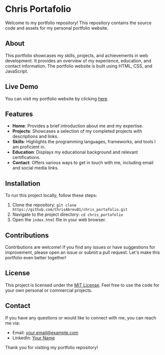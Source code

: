 # Chris Portafolio

Welcome to my portfolio repository! This repository contains the source code and assets for my personal portfolio website.

## About

This portfolio showcases my skills, projects, and achievements in web development. It provides an overview of my experience, education, and contact information. The portfolio website is built using HTML, CSS, and JavaScript.

## Live Demo

You can visit my portfolio website by clicking [here](https://chrisabreu01.github.io/chris_portafolio).

## Features

- **Home**: Provides a brief introduction about me and my expertise.
- **Projects**: Showcases a selection of my completed projects with descriptions and links.
- **Skills**: Highlights the programming languages, frameworks, and tools I am proficient in.
- **Education**: Displays my educational background and relevant certifications.
- **Contact**: Offers various ways to get in touch with me, including email and social media links.

## Installation

To run this project locally, follow these steps:

1. Clone the repository: `git clone https://github.com/ChrisAbreu01/chris_portafolio.git`
2. Navigate to the project directory: `cd chris_portafolio`
3. Open the `index.html` file in your web browser.

## Contributions

Contributions are welcome! If you find any issues or have suggestions for improvement, please open an issue or submit a pull request. Let's make this portfolio even better together!

## License

This project is licensed under the [MIT License](LICENSE). Feel free to use the code for your own personal or commercial projects.

## Contact

If you have any questions or would like to connect with me, you can reach me via:

- Email: [your.email@example.com](mailto:chrisabreu01@gmail.com)
- LinkedIn: [Your Name](https://www.linkedin.com/in/christopher-abreu-386b3a237/)

Thank you for visiting my portfolio repository!

